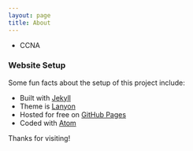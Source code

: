 ```yaml
---
layout: page
title: About
---
```


* CCNA

### Website Setup

Some fun facts about the setup of this project include:

* Built with [Jekyll](https://jekyllrb.com)
* Theme is [Lanyon](http://lanyon.getpoole.com)
* Hosted for free on [GitHub Pages](https://pages.github.com)
* Coded with [Atom](https://atom.io)

Thanks for visiting!
